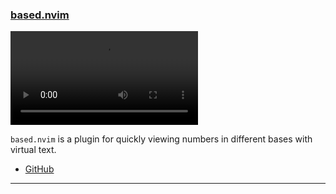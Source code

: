 <h3 id="new-based.nvim">
  <a href="#new-based.nvim">
    <span class="icon-text">
      <span class="icon">
        <i class="fa-solid fa-book"></i>
      </span>
    </span>
    <span>based.nvim</span>
  </a>
</h3>

<video controls>
  <source
    src="https://user-images.githubusercontent.com/43476566/208255795-f4f5e50a-bfff-4b5b-bb37-2b836bdd2005.mov"
  >
</video>

`based.nvim` is a plugin for quickly viewing numbers in different bases with virtual text.

- [GitHub](https://github.com/trmckay/based.nvim)

---
